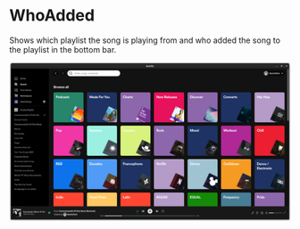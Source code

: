 # WhoAdded

Shows which playlist the song is playing from and who added the song to the playlist in the bottom bar.

![Preview](screenshot.png)
